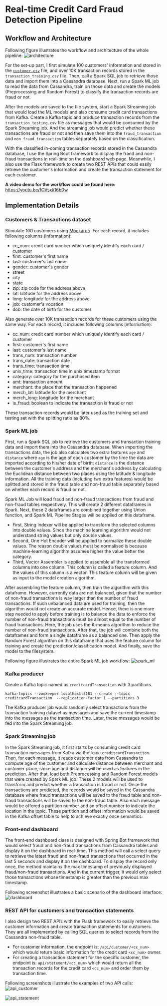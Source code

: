 # Real-time Credit Card Fraud Detection Pipeline
## Workflow and Architecture
Following figure illustrates the workflow and architecture of the whole pipeline:
![architecture](./src/architecture.png)

For the set-up part, I first simulate 100 customers' information and stored in the [`customer.csv`](./src/customer.txt) file, and over 10K transaction records stored in the `transaction_training.csv` file. Then, call a Spark SQL job to retrieve those data and import them into a Cassandra database. Next, run a Spark ML job to read the data from Cassandra, train on those data and create the models (Preprocessing and Random Forest) to classify the transaction records are fraud or not. 

After the models are saved to the file system, start a Spark Streaming job that would load the ML models and also consume credit card transactions from Kafka. Create a Kafka topic and produce transaction records from the `transaction_testing.csv` file as messages that would be consumed by the Spark Streaming job. And the streaming job would predict whether these transactions are fraud or not and then save them into the `fraud_transaction` and `non_fraud_transaction` tables separately based on the classification.

With the classified in-coming transaction records stored in the Cassandra database, I use the Spring Boot framework to display the frand and non-fraud transactions in real-time on the dashboard web page. Meanwhile, I also use the Flask framework to create two REST APIs that could easily retrieve the customer's information and create the transaction statement for each customer.

__A video demo for the workflow could be found here:__ https://youtu.be/fOVsxk16b0w


## Implementation Details
### Customers & Transactions dataset
Stimulate 100 customers using [Mockaroo](https://www.mockaroo.com/). For each record, it includes following columns (information):
- cc_num: credit card number which uniquely identify each card / customer
- first: customer's first name
- last: customer's last name
- gender: customer's gender
- street
- city
- state
- zip: zip code for the address above
- lat: latitude for the address above
- long: longitude for the address above
- job: customer's vocation
- dob: the date of birth for the customer

Also generate over 10K transaction records for these customers using the same way. For each record, it includes following columns (information):
- cc_num: credit card number which uniquely identify each card / customer
- first: customer's first name
- last: customer's last name
- trans_num: transaction number
- trans_date: transaction date
- trans_time: transaction time
- unix_time: transaction time in unix timestamp format
- category: category for the purchased item
- amt: transaction amount
- merchant: the place that the transaction happened
- merch_lat: latitude for the merchant
- merch_long: longitude for the merchant
- is_fraud: boolean to indicate the transaction is fraud or not

These transaction records would be later used as the training set and testing set with the splitting ratio as 80%.

### Spark ML job
First, run a Spark SQL job to retrieve the customers and transaction training data and import them into the Cassandra database. When importing the transactions data, the job also calculates two extra features `age` and `distance` where `age` is the age of each customer by the time the data are imported according to his/her date of birth; `distance` is the distance between the customer's address and the merchant's address by calculating the Euclidean distance between two places using the latitude & longitude information. All the training data (including two extra features) would be splitted and stored in the fraud table and non-fraud table separately based on whether each record is fraud or not.

Spark ML Job will load fraud and non-fraud transactions from fraud and non-fraud tables respectively. This will create 2 different dataframes in Spark. Next, these 2 dataframes are combined together using Union function, and Spark ML Pipeline Stages will be applied on this dataframe. 
- First, String Indexer will be applied to transform the selected columns into double values. Since the machine learning algorithm would not understand string values but only double values. 
- Second, One Hot Encoder will be applied to normalize these double values. The reason double values must be normalised is because machine-learning algorithm assumes higher the value better the category.
- Third, Vector Assembler is applied to assemble all the transformed columns into one column. This column is called a feature column. And the values of this column is a vector. This feature column will be given as input to the model creation algorithm. 

After assembling the feature column, then train the algorithm with this dataframe. However, currently data are not balanced, given that the number of non-fraud transactions is way larger than the number of fraud transactions. If such unbalanced data are used for training, then the algorithm would not create an accurate model. Hence, there is one more step needed to apply before training is to balance the data to enforce the number of non-fraud transactions must be almost equal to the number of fraud transactions. Here, the job uses the K-means algorithm to reduce the number of non-fraud transactions. After that, the job will combine both the dataframes and form a single dataframe as a balanced one. Then apply the Random Forest algorithm on this dataframe that uses the feature column for training and create the prediction/classification model. And finally, save the model to the filesystem.

Following figure illustrates the entire Spark ML job workflow:
![spark_ml](./src/spark_ml.png)


### Kafka producer
Create a Kafka topic named as `creditcardTransaction` with 3 partitions. 
```
kafka-topics --zookeeper localhost:2181 --create --topic creditcardTransaction  --replication-factor 1 --partitions 3
```
The Kafka producer job would randomly select transactions from the transaction training dataset as messages and save the current timestamp into the messages as the transaction time. Later, these messages would be fed into the Spark Streaming job.


### Spark Streaming job
In the Spark Streaming job, it first starts by consuming credit card transaction messages from Kafka via the topic `creditcardTransaction`. Then, for each message, it reads customer data from Cassandra to compute age of the customer and calculate distance between merchant and customer place, since age and distance will be used as features in the prediction. After that, load both Preprocessing and Random Forest models that were created by Spark ML job. These 2 models will be used to transform and predict whether a transaction is fraud or not. Once the transactions are predicted, the records would be saved in the Cassandra database where fraud transactions will be saved to the fraud table and non-fraud transactions will be saved to the non-fraud table. Also each message would be offered a partition number and an offset number to indicate the location in the topic. These partition and offset information would be saved in the Kafka offset table to help to achieve exactly once semantics.


### Front-end dashboard
The front-end dashboard class is designed with Spring Bot framework that would select fraud and non-fraud transactions from Cassandra tables and display it on the dashboard in real-time. This method will call a select query to retrieve the latest fraud and non-fraud transactions that occurred in the last 5 seconds and display it on the dashboard. To display the record only once, the method maintains the max timestamp of previously displayed fraud/non-fraud transactions. And in the current trigger, it would only select those transactions whose timestamp is greater than the previous max timestamp.

Following screenshot illustrates a basic scenario of the dashboard interface:
![dashboard](./src/dashboard.png)


### REST API for customers and transaction statements
I also design two REST APIs with the Flask framework to easily retrieve the customer information and create transaction statements for customers. They are all implemented by calling SQL queries to select records from the Cassandra non-fraud table.
- For customer information, the endpoint is: `/api/customer/<cc_num>` which would return basic information for the credit card `<cc_num>` owner.
- For creating a transaction statement for the specific customer, the endpoint is: `api/statement/<cc_num>` which would return all the transaction records for the credit card `<cc_num>` and order them by transaction time.

Following screenshots illustrate the examples of two API calls:
![api_customer](./src/api_customer.png)

![api_statement](./src/api_statement.png)